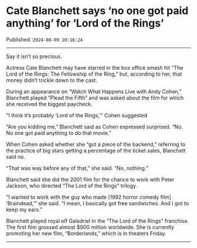 # Cate Blanchett says ‘no one got paid anything’ for ‘Lord of the Rings’

Published :`2024-08-09 10:16:24`

---

Say it isn’t so precious.

Actress Cate Blanchett may have starred in the box office smash hit “The Lord of the Rings: The Fellowship of the Ring,” but, according to her, that money didn’t trickle down to the cast.

During an appearance on “Watch What Happens Live with Andy Cohen,” Blanchett played “Plead the Fifth” and was asked about the film for which she received the biggest paycheck.

“I think it’s probably ‘Lord of the Rings,’” Cohen suggested

“Are you kidding me,” Blanchett said as Cohen expressed surprised. “No. No one got paid anything to do that movie.”

When Cohen asked whether she “got a piece of the backend,” referring to the practice of big stars getting a percentage of the ticket sales, Blanchett said no.

“That was way before any of that,” she said. “No, nothing.”

Blanchett said she did the 2001 film for the chance to work with Peter Jackson, who directed “The Lord of the Rings” trilogy.

“I wanted to work with the guy who made [1992 horror comedy film] ‘Braindead,’” she said. “I mean, I basically got free sandwiches. And I got to keep my ears.”

Blanchett played royal elf Galadriel in the “The Lord of the Rings” franchise. The first film grossed almost $900 million worldwide. She is currently promoting her new film, “Borderlands,” which is in theaters Friday.

---

